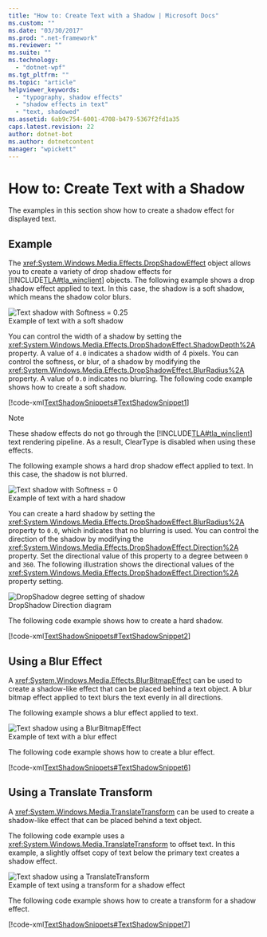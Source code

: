 ```yaml
---
title: "How to: Create Text with a Shadow | Microsoft Docs"
ms.custom: ""
ms.date: "03/30/2017"
ms.prod: ".net-framework"
ms.reviewer: ""
ms.suite: ""
ms.technology: 
  - "dotnet-wpf"
ms.tgt_pltfrm: ""
ms.topic: "article"
helpviewer_keywords: 
  - "typography, shadow effects"
  - "shadow effects in text"
  - "text, shadowed"
ms.assetid: 6ab9c754-6001-4708-b479-5367f2fd1a35
caps.latest.revision: 22
author: dotnet-bot
ms.author: dotnetcontent
manager: "wpickett"
---
```

# How to: Create Text with a Shadow
The examples in this section show how to create a shadow effect for displayed text.  
  
## Example  
 The                      <xref:System.Windows.Media.Effects.DropShadowEffect> object allows you to create a variety of drop shadow effects for                      [!INCLUDE[TLA#tla_winclient](../../../../includes/tlasharptla-winclient-md.md)] objects. The following example shows a drop shadow effect applied to text. In this case, the shadow is a soft shadow, which means the shadow color blurs.  
  
 ![Text shadow with Softness &#61; 0.25](../../../../docs/framework/wpf/advanced/media/shadowtext01.jpg "ShadowText01")  
Example of text with a soft shadow  
  
 You can control the width of a shadow by setting the                      <xref:System.Windows.Media.Effects.DropShadowEffect.ShadowDepth%2A> property. A value of                      `4.0` indicates a shadow width of 4 pixels. You can control the softness, or blur, of a shadow by modifying the                      <xref:System.Windows.Media.Effects.DropShadowEffect.BlurRadius%2A> property. A value of                      `0.0` indicates no blurring. The following code example shows how to create a soft shadow.  
  
 [!code-xml[TextShadowSnippets#TextShadowSnippet1](../../../../samples/snippets/csharp/VS_Snippets_Wpf/TextShadowSnippets/CS/SingleShadows.xaml#textshadowsnippet1)]  
  
> [!NOTE]
>  These shadow effects do not go through the                          [!INCLUDE[TLA#tla_winclient](../../../../includes/tlasharptla-winclient-md.md)] text rendering pipeline. As a result, ClearType is disabled when using these effects.  
  
 The following example shows a hard drop shadow effect applied to text. In this case, the shadow is not blurred.  
  
 ![Text shadow with Softness &#61; 0](../../../../docs/framework/wpf/advanced/media/shadowtext02.jpg "ShadowText02")  
Example of text with a hard shadow  
  
 You can create a hard shadow by setting the                      <xref:System.Windows.Media.Effects.DropShadowEffect.BlurRadius%2A> property to                      `0.0`, which indicates that no blurring is used. You can control the direction of the shadow by modifying the                      <xref:System.Windows.Media.Effects.DropShadowEffect.Direction%2A> property. Set the directional value of this property to a degree between                      `0` and                      `360`. The following illustration shows the directional values of the                      <xref:System.Windows.Media.Effects.DropShadowEffect.Direction%2A> property setting.  
  
 ![DropShadow degree setting of shadow](../../../../docs/framework/wpf/advanced/media/shadowtext08.png "ShadowText08")  
DropShadow Direction diagram  
  
 The following code example shows how to create a hard shadow.  
  
 [!code-xml[TextShadowSnippets#TextShadowSnippet2](../../../../samples/snippets/csharp/VS_Snippets_Wpf/TextShadowSnippets/CS/SingleShadows.xaml#textshadowsnippet2)]  
  
## Using a Blur Effect  
 A                              <xref:System.Windows.Media.Effects.BlurBitmapEffect> can be used to create a shadow-like effect that can be placed behind a text object. A blur bitmap effect applied to text blurs the text evenly in all directions.  
  
 The following example shows a blur effect applied to text.  
  
 ![Text shadow using a BlurBitmapEffect](../../../../docs/framework/wpf/advanced/media/shadowtext06.jpg "ShadowText06")  
Example of text with a blur effect  
  
 The following code example shows how to create a blur effect.  
  
 [!code-xml[TextShadowSnippets#TextShadowSnippet6](../../../../samples/snippets/csharp/VS_Snippets_Wpf/TextShadowSnippets/CS/BlurShadows.xaml#textshadowsnippet6)]  
  
## Using a Translate Transform  
 A                              <xref:System.Windows.Media.TranslateTransform> can be used to create a shadow-like effect that can be placed behind a text object.  
  
 The following code example uses a                              <xref:System.Windows.Media.TranslateTransform> to offset text. In this example, a slightly offset copy of text below the primary text creates a shadow effect.  
  
 ![Text shadow using a TranslateTransform](../../../../docs/framework/wpf/advanced/media/shadowtext07.jpg "ShadowText07")  
Example of text using a transform for a shadow effect  
  
 The following code example shows how to create a transform for a shadow effect.  
  
 [!code-xml[TextShadowSnippets#TextShadowSnippet7](../../../../samples/snippets/csharp/VS_Snippets_Wpf/TextShadowSnippets/CS/TransformShadows.xaml#textshadowsnippet7)]